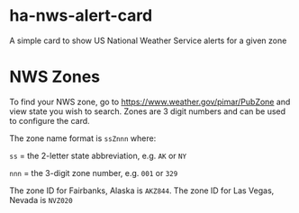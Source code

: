 # ha-nws-alert-card
A simple card to show US National Weather Service alerts for a given zone

# NWS Zones

To find your NWS zone, go to https://www.weather.gov/pimar/PubZone and view state you wish to search.  Zones are 3 digit numbers and can be used to configure the card.

The zone name format is ```ssZnnn``` where:

```ss``` = the 2-letter state abbreviation, e.g. ```AK``` or ```NY```

```nnn``` = the 3-digit zone number, e.g. ```001``` or ```329```

The zone ID for Fairbanks, Alaska is ```AKZ844```. The zone ID for Las Vegas, Nevada is ```NVZ020```